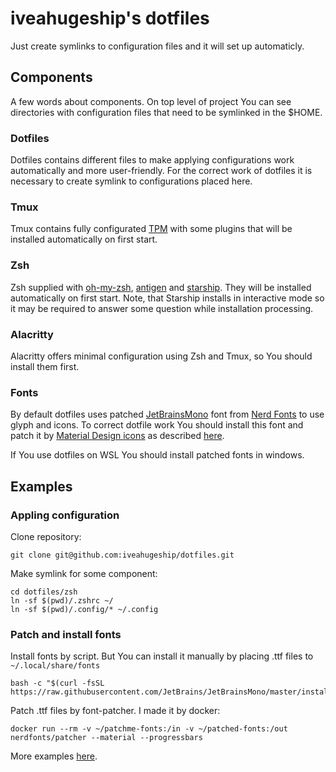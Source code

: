 # iveahugeship's dotfiles

Just create symlinks to configuration files and it will set up automaticly.

## Components

A few words about components. On top level of project You can see directories with
configuration files that need to be symlinked in the $HOME.

### Dotfiles

Dotfiles contains different files to make applying configurations work automatically and more user-friendly.
For the correct work of dotfiles it is necessary to create symlink to configurations placed here.

### Tmux

Tmux contains fully configurated [TPM](https://github.com/tmux-plugins/tpm) with some plugins that
will be installed automatically on first start.

### Zsh

Zsh supplied with [oh-my-zsh](https://github.com/ohmyzsh/ohmyzsh), [antigen](https://github.com/zsh-users/antigen)
and [starship](https://github.com/starship/starship). They will be installed automatically on first start.
Note, that Starship installs in interactive mode so it may be required to answer some question while installation processing.

### Alacritty

Alacritty offers minimal configuration using Zsh and Tmux, so You should install them first.

### Fonts

By default dotfiles uses patched [JetBrainsMono](https://github.com/ryanoasis/nerd-fonts/tree/master/patched-fonts/JetBrainsMono) font from [Nerd Fonts](https://github.com/ryanoasis/nerd-fonts) to use glyph and icons.
To correct dotfile work You should install this font and patch it by [Material Design icons](https://www.nerdfonts.com/cheat-sheet?set=mdi) as
described [here](https://github.com/ryanoasis/nerd-fonts#font-patcher).

If You use dotfiles on WSL You should install patched fonts in windows.

## Examples

### Appling configuration

Clone repository:
```
git clone git@github.com:iveahugeship/dotfiles.git
```

Make symlink for some component:
```
cd dotfiles/zsh
ln -sf $(pwd)/.zshrc ~/
ln -sf $(pwd)/.config/* ~/.config
```

### Patch and install fonts

Install fonts by script. But You can install it manually by placing .ttf files to ```~/.local/share/fonts```
```
bash -c "$(curl -fsSL https://raw.githubusercontent.com/JetBrains/JetBrainsMono/master/install_manual.sh)"
```

Patch .ttf files by font-patcher. I made it by docker:
```
docker run --rm -v ~/patchme-fonts:/in -v ~/patched-fonts:/out nerdfonts/patcher --material --progressbars
```

More examples [here](https://github.com/ryanoasis/nerd-fonts#examples).
